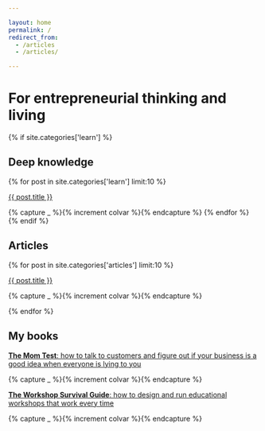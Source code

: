 ```yaml
---

layout: home
permalink: /
redirect_from:
  - /articles
  - /articles/

---
```


# For entrepreneurial thinking and living

{% if site.categories['learn'] %}
## Deep knowledge

{% for post in site.categories['learn'] limit:10 %}

  <p class="col{{ colvar | modulo: 5 }}">
  <a href='{{ post.url }}' class='article'>{{ post.title }}</a>
  </p>
  {% capture _ %}{% increment colvar %}{% endcapture %}
{% endfor %}
{% endif %}

## Articles

{% for post in site.categories['articles'] limit:10 %}

  <p class="col{{ colvar | modulo: 5 }}">
  <a href='{{ post.url }}' class='article'>{{ post.title }}</a>
  </p>

  {% capture _ %}{% increment colvar %}{% endcapture %}

{% endfor %}

## My books

<p class="col{{ colvar | modulo: 5 }}">
<a href="http://geni.us/momtest" target="_blank" class="book"><strong>The Mom Test</strong>: how to talk to customers and figure out if your business is a good idea when everyone is lying to you</a></p>

{% capture _ %}{% increment colvar %}{% endcapture %}

<p class="col{{ colvar | modulo: 5 }}">  
<a href="http://workshopsurvival.com" target="_blank" class="book"><strong>The Workshop Survival Guide</strong>: how to design and run educational workshops that work every time</a>
</p>

{% capture _ %}{% increment colvar %}{% endcapture %}
